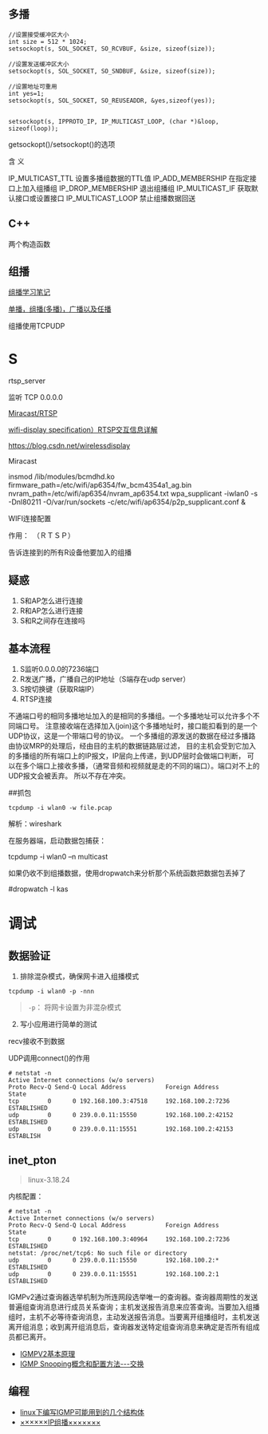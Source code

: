 


## 多播

```
//设置接受缓冲区大小  
int size = 512 * 1024;   
setsockopt(s, SOL_SOCKET, SO_RCVBUF, &size, sizeof(size));

//设置发送缓冲区大小  
setsockopt(s, SOL_SOCKET, SO_SNDBUF, &size, sizeof(size));  

//设置地址可重用  
int yes=1;  
setsockopt(s, SOL_SOCKET, SO_REUSEADDR, &yes,sizeof(yes));


setsockopt(s, IPPROTO_IP, IP_MULTICAST_LOOP, (char *)&loop, sizeof(loop));
```

getsockopt()/setsockopt()的选项

含    义

IP_MULTICAST_TTL  设置多播组数据的TTL值
IP_ADD_MEMBERSHIP 在指定接口上加入组播组
IP_DROP_MEMBERSHIP 退出组播组
IP_MULTICAST_IF 获取默认接口或设置接口
IP_MULTICAST_LOOP 禁止组播数据回送



## C++

两个构造函数




## 组播

[组播学习笔记](https://blog.csdn.net/samtaoys/article/details/51981323)

[单播，组播(多播)，广播以及任播](http://colobu.com/2014/10/21/udp-and-unicast-multicast-broadcast-anycast/#0-tsina-1-67000-397232819ff9a47a7b7e80a40613cfe1)


组播使用TCPUDP


# S

rtsp_server

监听 TCP  0.0.0.0


[Miracast/RTSP](https://blog.csdn.net/wirelessdisplay/article/details/53869560)

[wifi-display specification）RTSP交互信息详解](https://blog.csdn.net/lele_cheny/article/details/20220921)

https://blog.csdn.net/wirelessdisplay

Miracast

insmod /lib/modules/bcmdhd.ko firmware_path=/etc/wifi/ap6354/fw_bcm4354a1_ag.bin nvram_path=/etc/wifi/ap6354/nvram_ap6354.txt
wpa_supplicant -iwlan0 -s -Dnl80211 -O/var/run/sockets -c/etc/wifi/ap6354/p2p_supplicant.conf &   


WIFI连接配置


作用：　（ＲＴＳＰ）

告诉连接到的所有R设备他要加入的组播　


## 疑惑

1. S和AP怎么进行连接
2. R和AP怎么进行连接
3. S和R之间存在连接吗





## 基本流程

1. S监听0.0.0.0的7236端口
2. R发送广播，广播自己的IP地址（S端存在udp server）
3. S按切换键（获取R端IP）
4. RTSP连接



不通端口号的相同多播地址加入的是相同的多播组。一个多播地址可以允许多个不同端口号。
注意接收端在选择加入(join)这个多播地址时，接口能扣看到的是一个UDP协议，这是一个带端口号的协议。
一个多播组的源发送的数据在经过多播路由协议MRP的处理后，经由目的主机的数据链路层过滤，
目的主机会受到它加入的多播组的所有端口上的IP报文，IP层向上传递，到UDP层时会做端口判断，
可以在多个端口上接收多播，（通常音频和视频就是走的不同的端口）。端口对不上的UDP报文会被丢弃。
所以不存在冲突。


##抓包

```
tcpdump -i wlan0 -w file.pcap
```

解析：wireshark






在服务器端，启动数据包捕获：

tcpdump -i wlan0 –n multicast




如果仍收不到组播数据，使用dropwatch来分析那个系统函数把数据包丢掉了

#dropwatch -l kas




# 调试

## 数据验证

1. 排除混杂模式，确保网卡进入组播模式
```
tcpdump -i wlan0 -p -nnn
```
>`-p`：    将网卡设置为非混杂模式

2. 写小应用进行简单的测试


recv接收不到数据


UDP调用connect()的作用



```
# netstat -n
Active Internet connections (w/o servers)
Proto Recv-Q Send-Q Local Address           Foreign Address         State       
tcp        0      0 192.168.100.3:47518     192.168.100.2:7236      ESTABLISHED
udp        0      0 239.0.0.11:15550        192.168.100.2:42152     ESTABLISHED
udp        0      0 239.0.0.11:15551        192.168.100.2:42153     ESTABLISH
```

## inet_pton

>linux-3.18.24

内核配置：


```
# netstat -n
Active Internet connections (w/o servers)
Proto Recv-Q Send-Q Local Address           Foreign Address         State       
tcp        0      0 192.168.100.3:40964     192.168.100.2:7236      ESTABLISHED
netstat: /proc/net/tcp6: No such file or directory
udp        0      0 239.0.0.11:15550        192.168.100.2:*         ESTABLISHED
udp        0      0 239.0.0.11:15551        192.168.100.2:1         ESTABLISHED
```

IGMPv2通过查询器选举机制为所连网段选举唯一的查询器。查询器周期性的发送普遍组查询消息进行成员关系查询；主机发送报告消息来应答查询。当要加入组播组时，主机不必等待查询消息，主动发送报告消息。当要离开组播组时，主机发送离开组消息；收到离开组消息后，查询器发送特定组查询消息来确定是否所有组成员都已离开。

* [IGMPV2基本原理](http://blog.sina.com.cn/s/blog_c079d59e0102whjg.html)
* [IGMP Snooping概念和配置方法---交换](https://blog.csdn.net/mingzznet/article/details/9253607)


## 编程

* [linux下编写IGMP可能用到的几个结构体](https://blog.csdn.net/shanzhizi/article/details/8750042)
* [××××××IP组播×××××××](https://blog.csdn.net/liujianfeng1984/article/details/44138671)
